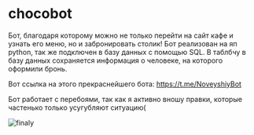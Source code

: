 # chocobot
Бот, благодаря которому можно не только перейти на сайт кафе и узнать его меню, но и забронировать столик!
Бот реализован на яп python, так же подключен в базу данных с помощью SQL. В таблбчу в базу данных сохраняется информация о человеке, на которого оформили бронь.

Вот ссылка на этого прекраснейшего бота:
https://t.me/NoveyshiyBot

Бот работает с перебоями, так как я активно вношу правки, которые частенько только усугубляют ситуацию(

![finaly](https://user-images.githubusercontent.com/113354800/205672519-eed1aefa-1f06-4f49-9d5d-c9e8d29eef6c.gif)

